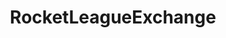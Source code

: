 ---
title: RocketLeagueExchange
crosslinks:
- RocketLeague
- myself_inreality
- RLFashionAdvice
- LowTierTradingRL
- GCXRep
- S4LGUOD
- rocket_league_trading
- RocketLeagueFriends
- IGSRep
- raerth
- hardwareswap
- giftcardexchange
- insiderlmarket
- RLEmemes
- fidgetspin
- HFY
- HUTrep
- me_irl
- indiegameswap
- REEEEEEEEEE
---